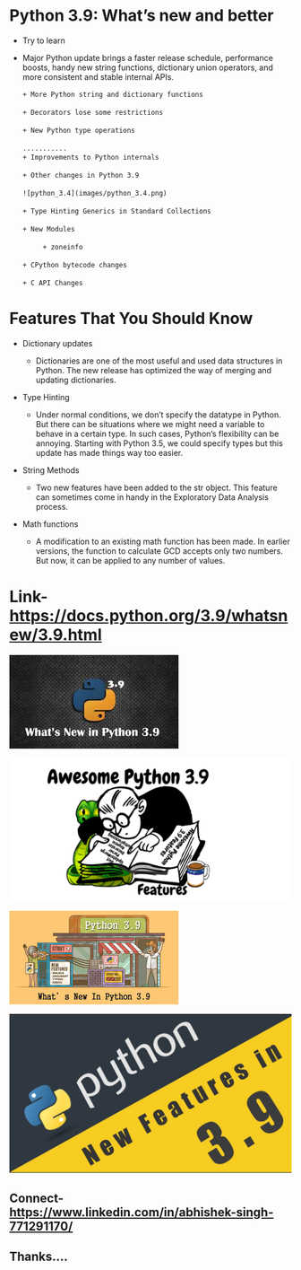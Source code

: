 # Python 3.9: What’s new and better

+ Try to learn 

+ Major Python update brings a faster release schedule, performance boosts, handy new string functions,
 dictionary union operators, and more consistent and stable internal APIs.
     
      + More Python string and dictionary functions
      
      + Decorators lose some restrictions
      
      + New Python type operations
      
      ...........
      + Improvements to Python internals
      
      + Other changes in Python 3.9
      
      ![python_3.4](images/python_3.4.png)
      
      + Type Hinting Generics in Standard Collections
      
      + New Modules
          
           + zoneinfo
           
      + CPython bytecode changes
      
      + C API Changes
      
 
# Features That You Should Know

+ Dictionary updates
   + Dictionaries are one of the most useful and used data structures in Python. The new release has optimized the way of merging and updating dictionaries.

+ Type Hinting
     
     + Under normal conditions, we don’t specify the datatype in Python. But there can be situations where we might need a variable to behave in a certain type. In such cases,          Python’s flexibility can be annoying. Starting with Python 3.5, we could specify types but this update has made things way too easier.
 
+ String Methods

   + Two new features have been added to the str object. This feature can sometimes come in handy in the Exploratory Data Analysis process.
   
   
 + Math functions
     
      + A modification to an existing math function has been made. In earlier versions, the function to calculate GCD accepts only two numbers. But now, it can be applied to any         number of values.
      
  
#  Link-https://docs.python.org/3.9/whatsnew/3.9.html


 ![python_a](images/python_a.jpg)
 
  ![python_3.4](images/python_3.4.png)
 
 
 
  ![python_3.91](images/python_3.91.jpg)
  
  
  
  
  ![python_3](images/python_3.jpg)

   ## Connect- https://www.linkedin.com/in/abhishek-singh-771291170/
   
   ## Thanks....
